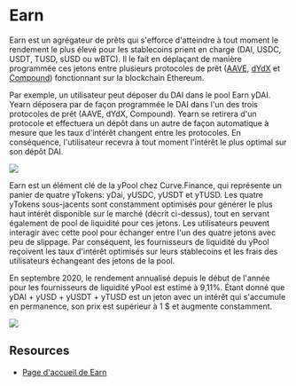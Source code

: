 # Earn

Earn est un agrégateur de prêts qui s'efforce d'atteindre à tout moment le rendement le plus élevé pour les stablecoins prient en charge \(DAI, USDC, USDT, TUSD, sUSD ou wBTC\). Il le fait en déplaçant de manière programmée ces jetons entre plusieurs protocoles de prêt \([AAVE](https://aave.com/), [dYdX](https://dydx.exchange/) et [Compound](https://compound.finance/)\) fonctionnant sur la blockchain Ethereum.

Par exemple, un utilisateur peut déposer du DAI dans le pool Earn yDAI. Yearn déposera par de façon programmée le  DAI dans l'un des trois protocoles de prêt \(AAVE, dYdX, Compound\). Yearn se retirera d'un protocole et effectuera un dépôt dans un autre de façon automatique à mesure que les taux d'intérêt changent entre les protocoles. En conséquence, l'utilisateur recevra à tout moment l'intérêt le plus optimal sur son dépôt DAI.

![](https://i.imgur.com/jLlg0WU.png)

Earn est un élément clé de la yPool chez Curve.Finance, qui représente un panier de quatre yTokens: yDai, yUSDC, yUSDT et yTUSD. Les quatre yTokens sous-jacents sont constamment optimisés pour générer le plus haut intérêt disponible sur le marché \(décrit ci-dessus\), tout en servant également de pool de liquidité pour ces jetons. Les utilisateurs peuvent interagir avec cette pool pour échanger entre l'un des quatre jetons avec peu de slippage. Par conséquent, les fournisseurs de liquidité du yPool reçoivent les taux d'intérêt optimisés sur leurs stablecoins  et les frais des utilisateurs échangeant des jetons de la pool.

En septembre 2020, le rendement annualisé depuis le début de l'année pour les fournisseurs de liquidité yPool est estimé à 9,11%. Étant donné que yDAI + yUSD + yUSDT + yTUSD est un jeton avec un intérêt qui s'accumule en permanence, son prix est supérieur à 1 $ et augmente constamment.

![](https://i.imgur.com/U4KcWyE.png)

## Resources

* [Page d'accueil de Earn](https://yearn.finance/earn)

